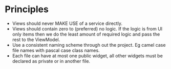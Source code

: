 # Principles

- Views should never MAKE USE of a service directly.
- Views should contain zero to (preferred) no logic. If the logic is from UI only items then we do the least amount of required logic and pass the rest to the ViewModel.
- Use a consistent naming scheme through out the project. Eg camel case file names with pascal case class names.
- Each file can have at most one public widget, all other widgets must be declared as private or in another file.